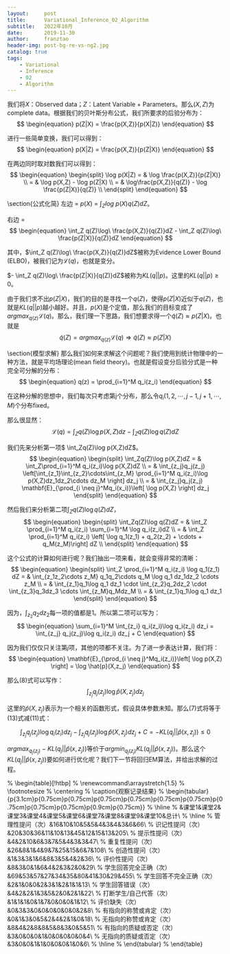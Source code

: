 ```yaml
---
layout:     post
title:      Variational_Inference_02_Algorithm
subtitle:   2022年10月
date:       2019-11-30
author:     franztao
header-img: post-bg-re-vs-ng2.jpg
catalog: true
tags:
    - Variational
    - Inference
    - 02
    - Algorithm
---
```


    

我们将$X$：Observed data；$Z$：Latent Variable + Parameters。那么$(X,Z)$为complete data。根据我们的贝叶斯分布公式，我们所要求的后验分布为：
$$
\begin{equation}
    p(Z|X) = \frac{p(X,Z)}{p(X|Z)}
\end{equation}
$$

进行一些简单变换，我们可以得到：
$$
\begin{equation}
    p(X|Z) = \frac{p(X,Z)}{p(Z|X)}
\end{equation}
$$

在两边同时取对数我们可以得到：
$$
\begin{equation}
    \begin{split}
        \log p(X|Z) = & \log \frac{p(X,Z)}{p(Z|X)} \\
        = & \log p(X,Z) - \log p(Z|X) \\
        = & \log\frac{p(X,Z)}{q(Z)} - \log \frac{p(Z|X)}{q(Z)} \\
    \end{split}
\end{equation}
$$

\section{公式化简}
左边 = $p(X)$ = $\int_{Z}log\ p(X)q(Z)dZ$。

右边 = 
$$
\begin{equation}
    \int_Z q(Z)\log\ \frac{p(X,Z)}{q(Z)}dZ - \int_Z q(Z)\log\ \frac{p(Z|X)}{q(Z)}dZ
\end{equation}
$$

其中，$\int_Z q(Z)\log\ \frac{p(X,Z)}{q(Z)}dZ$被称为Evidence Lower Bound (ELBO)，被我们记为$\mathcal{L}(q)$，也就是变分。

$- \int_Z q(Z)\log\ \frac{p(Z|X)}{q(Z)}dZ$被称为$KL(q||p)$。这里的$KL(q||p) \geq 0$。

由于我们求不出$p(Z|X)$，我们的目的是寻找一个$q(Z)$，使得$p(Z|X)$近似于$q(Z)$，也就是$KL(q||p)$越小越好。并且，$p(X)$是个定值，那么我们的目标变成了$argmax_{q(z)}\mathcal{L}(q)$。那么，我们理一下思路，我们想要求得一个$\widetilde{q}(Z) \approx p(Z|X)$。也就是
$$
\begin{equation}
    \widetilde{q}(Z) = argmax_{q(z)} \mathcal{L}(q) \Rightarrow \widetilde{q}(Z) \approx p(Z|X)
\end{equation}
$$

\section{模型求解}
那么我们如何来求解这个问题呢？我们使用到统计物理中的一种方法，就是平均场理论(mean field theory)。也就是假设变分后验分式是一种完全可分解的分布：
$$
\begin{equation}
    q(z) = \prod_{i=1}^M q_i(z_i)
\end{equation}
$$

在这种分解的思想中，我们每次只考虑第j个分布，那么令$q_i(1,2,\cdots,j-1,j+1,\cdots,M)$个分布fixed。

那么很显然：
$$
\begin{equation}
    \mathcal{L}(q) = \int_Zq(Z)\log p(X,Z)dz - \int_Zq(Z)\log q(Z)dZ
\end{equation}
$$

我们先来分析第一项$ \int_Zq(Z)\log p(X,Z)dZ$。
$$
\begin{equation}
    \begin{split}
        \int_Zq(Z)\log p(X,Z)dZ 
        = & \int_Z\prod_{i=1}^M q_i(z_i)\log p(X,Z)dZ \\
        = & \int_{z_j}q_j(z_j) \left[\int_{z_1}\int_{z_2}\cdots\int_{z_M} \prod_{i=1}^M q_i(z_i)\log p(X,Z)dz_1dz_2\cdots dz_M \right] dz_j \\
        = & \int_{z_j}q_j(z_j) \mathbf{E}_{\prod_{i \neq j}^Mq_i(x_i)}\left[ \log p(X,Z) \right] dz_j
    \end{split}
\end{equation}
$$

然后我们来分析第二项$\int_Zq(Z)\log q(Z)dZ$，
$$
\begin{equation}
    \begin{split}
        \int_Zq(Z)\log q(Z)dZ 
        = & \int_Z \prod_{i=1}^M q_i(z_i) \sum_{i=1}^M \log q_i(z_i)dZ \\
        = & \int_Z \prod_{i=1}^M q_i(z_i) \left[ \log q_1(z_1) + q_2(z_2) + \cdots + q_M(z_M)\right] dZ \\
    \end{split}
\end{equation}
$$

这个公式的计算如何进行呢？我们抽出一项来看，就会变得非常的清晰：
$$
\begin{equation}
    \begin{split}
        \int_Z \prod_{i=1}^M q_i(z_i) \log q_1(z_1) dZ
        = &  \int_{z_1z_2\cdots z_M} q_1q_2\cdots q_M \log q_1 dz_1dz_2 \cdots z_M \\
        = & \int_{z_1}q_1\log q_1 dz_1 \cdot \int_{z_2}q_2dz_2 \cdot \int_{z_3}q_3dz_3 \cdots \int_{z_M}q_Mdz_M \\
        = & \int_{z_1}q_1\log q_1 dz_1
    \end{split}
\end{equation}
$$

因为，$\int_{z_2}q_2dz_2$每一项的值都是1。所以第二项可以写为：
$$
\begin{equation}
    \sum_{i=1}^M \int_{z_i} q_i(z_i)\log q_i(z_i)  dz_i =  \int_{z_j} q_j(z_j)\log q_i(z_i) dz_j + C
\end{equation}
$$

因为我们仅仅只关注第$j$项，其他的项都不关注。为了进一步表达计算，我们将：
$$
\begin{equation}
    \mathbf{E}_{\prod_{i \neq j}^Mq_i(z_i)}\left[ \log p(X,Z) \right] = \log \hat{p}(X,z_j)
\end{equation}
$$

那么(8)式可以写作：
$$
\begin{equation}
    \int_{z_j}q_j(z_j) \log \hat{p}(X,z_j) dz_j
\end{equation}
$$

这里的$\hat{p}(X,z_j)$表示为一个相关的函数形式，假设具体参数未知。那么(7)式将等于(13)式减(11)式：

$$
\begin{equation}
    \int_{z_j} q_j(z_j)\log q_i(z_i) dz_j - \int_{z_j}q_j(z_j) \log \hat{p}(X,z_j) dz_j + C = -KL(q_j || \hat{p}(x,z_j)) \leq 0
\end{equation}
$$

$argmax_{q_j(z_j)}-KL(q_j || \hat{p}(x,z_j))$等价于$argmin_{q_j(z_j)}KL(q_j || \hat{p}(x,z_j))$。那么这个$KL(q_j || \hat{p}(x,z_j))$要如何进行优化呢？我们下一节将回归EM算法，并给出求解的过程。



%  \begin{table}[!htbp]
% \renewcommand\arraystretch{1.5}
% \footnotesize
% \centering
% \caption{观察记录结果}
%  \begin{tabular}{p{3.1cm}p{0.75cm}p{0.75cm}p{0.75cm}p{0.75cm}p{0.75cm}p{0.75cm}p{0.75cm}p{0.75cm}p{0.75cm}p{0.9cm}p{0.75cm}}
%   \hline
%   &课堂1&课堂2&课堂3&课堂4&课堂5&课堂6&课堂7&课堂8&课堂9&课堂10&总计\\ 
%     \hline
% 管理性提问（次）&16&10&10&5&5&4&3&4&3&6&66\\
% 识记性提问（次）&20&30&36&11&10&13&45&12&15&13&205\\
% 提示性提问（次）&4&2&10&6&3&7&5&4&3&3&47\\
% 重复性提问（次）	&26&8&1&4&9&7&25&15&6&7&108\\
% 创造性提问（次）&1&3&3&1&6&8&3&5&4&2&36\\
% 评价性提问（次）&8&3&0&1&6&4&2&3&2&0&29\\
% 学生回答完全正确（次）&69&53&57&27&34&35&80&41&30&29&455\\
% 学生回答不完全正确（次）&2&1&0&0&2&3&1&2&1&1&13\\
% 学生回答错误（次）&4&2&2&1&3&5&2&0&2&1&22\\
% 打断学生/自己代答（次）&1&1&1&0&1&7&0&0&0&1&12\\
% 评价缺失（次）&0&3&3&0&0&0&0&0&0&2&8\\
% 有指向的称赞或肯定（次）&0&1&3&0&5&2&4&2&1&0&18\\
% 无指向的称赞或肯定（次）&8&4&2&8&8&5&8&3&0&5&51\\
% 有指向的质疑或否定（次）&3&0&0&0&1&0&0&0&0&0&4\\
% 无指向的质疑或否定（次）&3&0&0&1&1&0&0&0&1&0&6\\
% \hline
% \end{tabular}
% \end{table}









